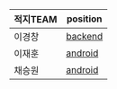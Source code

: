 | 적지TEAM | position                                                    |
| -------- | ----------------------------------------------------------- |
| 이경창   | [backend](https://github.com/lkc263/gd_backend) |
| 이재훈   | [android](https://github.com/lkc263/Graduation_work)        |
| 채승원   | [android](https://github.com/lkc263/Graduation_work)        |
